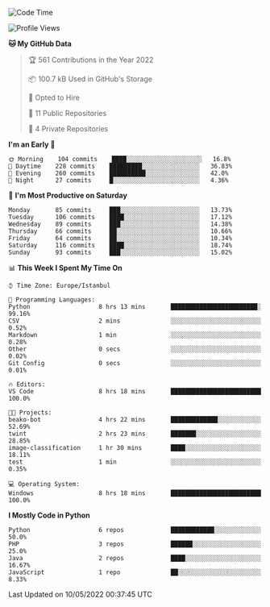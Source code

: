 <!--START_SECTION:waka-->
![Code Time](http://img.shields.io/badge/Code%20Time-0-blue)

![Profile Views](http://img.shields.io/badge/Profile%20Views-0-blue)

**🐱 My GitHub Data** 

> 🏆 561 Contributions in the Year 2022
 > 
> 📦 100.7 kB Used in GitHub's Storage 
 > 
> 💼 Opted to Hire
 > 
> 📜 11 Public Repositories 
 > 
> 🔑 4 Private Repositories  
 > 
**I'm an Early 🐤** 

```text
🌞 Morning    104 commits    ████░░░░░░░░░░░░░░░░░░░░░   16.8% 
🌆 Daytime    228 commits    █████████░░░░░░░░░░░░░░░░   36.83% 
🌃 Evening    260 commits    ██████████░░░░░░░░░░░░░░░   42.0% 
🌙 Night      27 commits     █░░░░░░░░░░░░░░░░░░░░░░░░   4.36%

```
📅 **I'm Most Productive on Saturday** 

```text
Monday       85 commits     ███░░░░░░░░░░░░░░░░░░░░░░   13.73% 
Tuesday      106 commits    ████░░░░░░░░░░░░░░░░░░░░░   17.12% 
Wednesday    89 commits     ███░░░░░░░░░░░░░░░░░░░░░░   14.38% 
Thursday     66 commits     ██░░░░░░░░░░░░░░░░░░░░░░░   10.66% 
Friday       64 commits     ██░░░░░░░░░░░░░░░░░░░░░░░   10.34% 
Saturday     116 commits    ████░░░░░░░░░░░░░░░░░░░░░   18.74% 
Sunday       93 commits     ███░░░░░░░░░░░░░░░░░░░░░░   15.02%

```


📊 **This Week I Spent My Time On** 

```text
⌚︎ Time Zone: Europe/Istanbul

💬 Programming Languages: 
Python                   8 hrs 13 mins       ████████████████████████░   99.16% 
CSV                      2 mins              ░░░░░░░░░░░░░░░░░░░░░░░░░   0.52% 
Markdown                 1 min               ░░░░░░░░░░░░░░░░░░░░░░░░░   0.28% 
Other                    0 secs              ░░░░░░░░░░░░░░░░░░░░░░░░░   0.02% 
Git Config               0 secs              ░░░░░░░░░░░░░░░░░░░░░░░░░   0.01%

🔥 Editors: 
VS Code                  8 hrs 18 mins       █████████████████████████   100.0%

🐱‍💻 Projects: 
beako-bot                4 hrs 22 mins       █████████████░░░░░░░░░░░░   52.69% 
twint                    2 hrs 23 mins       ███████░░░░░░░░░░░░░░░░░░   28.85% 
image-classification     1 hr 30 mins        ████░░░░░░░░░░░░░░░░░░░░░   18.11% 
test                     1 min               ░░░░░░░░░░░░░░░░░░░░░░░░░   0.35%

💻 Operating System: 
Windows                  8 hrs 18 mins       █████████████████████████   100.0%

```

**I Mostly Code in Python** 

```text
Python                   6 repos             ████████████░░░░░░░░░░░░░   50.0% 
PHP                      3 repos             ██████░░░░░░░░░░░░░░░░░░░   25.0% 
Java                     2 repos             ████░░░░░░░░░░░░░░░░░░░░░   16.67% 
JavaScript               1 repo              ██░░░░░░░░░░░░░░░░░░░░░░░   8.33%

```



 Last Updated on 10/05/2022 00:37:45 UTC
<!--END_SECTION:waka-->

<!--
**3nws/3nws** is a ✨ _special_ ✨ repository because its `README.md` (this file) appears on your GitHub profile.

Here are some ideas to get you started:

- 🔭 I’m currently working on ...
- 🌱 I’m currently learning ...
- 👯 I’m looking to collaborate on ...
- 🤔 I’m looking for help with ...
- 💬 Ask me about ...
- 📫 How to reach me: ...
- 😄 Pronouns: ...
- ⚡ Fun fact: ...
-->
